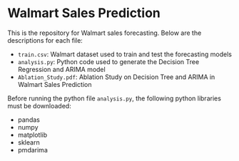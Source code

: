 # Walmart Sales Prediction

This is the repository for Walmart sales forecasting. Below are the descriptions for each file:

* `train.csv`: Walmart dataset used to train and test the forecasting models
* `analysis.py`: Python code used to generate the Decision Tree Regression and ARIMA model
* `Ablation_Study.pdf`: Ablation Study on Decision Tree and ARIMA in Walmart Sales Prediction

Before running the python file `analysis.py`, the following python libraries must be downloaded:

- pandas
- numpy
- matplotlib
- sklearn
- pmdarima
